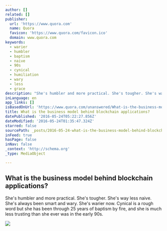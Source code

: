 ```yaml
---
author: []
related: []
publisher:
  url: 'https://www.quora.com'
  name: Quora
  favicon: 'https://www.quora.com/favicon.ico'
  domain: www.quora.com
keywords:
  - warier
  - humbler
  - baptism
  - naive
  - 90s
  - cynical
  - humiliation
  - wary
  - less
  - grace
description: "She's humbler and more practical. She's tougher. She's way less naive. She's always been smart and wary. She's warier now. Cynical is a rough word but she has been through 25 years of baptism by fire, and she is much less trusting than she ever was in the early 90s."
inLanguage: en
app_links: []
isBasedOnUrl: 'https://www.quora.com/unanswered/What-is-the-business-model-behind-blockchain-applications'
title: What is the business model behind blockchain applications?
datePublished: '2016-05-24T05:22:27.856Z'
dateModified: '2016-05-24T01:35:47.324Z'
starred: false
sourcePath: _posts/2016-05-24-what-is-the-business-model-behind-blockchain-applications.md
inFeed: true
hasPage: false
inNav: false
_context: 'http://schema.org'
_type: MediaObject

---
```

<article style=""><h1>What is the business model behind blockchain applications?</h1><p>She's humbler and more practical. She's tougher. She's way less naive. She's always been smart and wary. She's warier now. Cynical is a rough word but she has been through 25 years of baptism by fire, and she is much less trusting than she ever was in the early 90s.</p><img src="https://qsf.is.quoracdn.net/-images.new_grid.fb_share_default.pnge6dde9cfa6e03c43.png" /></article>